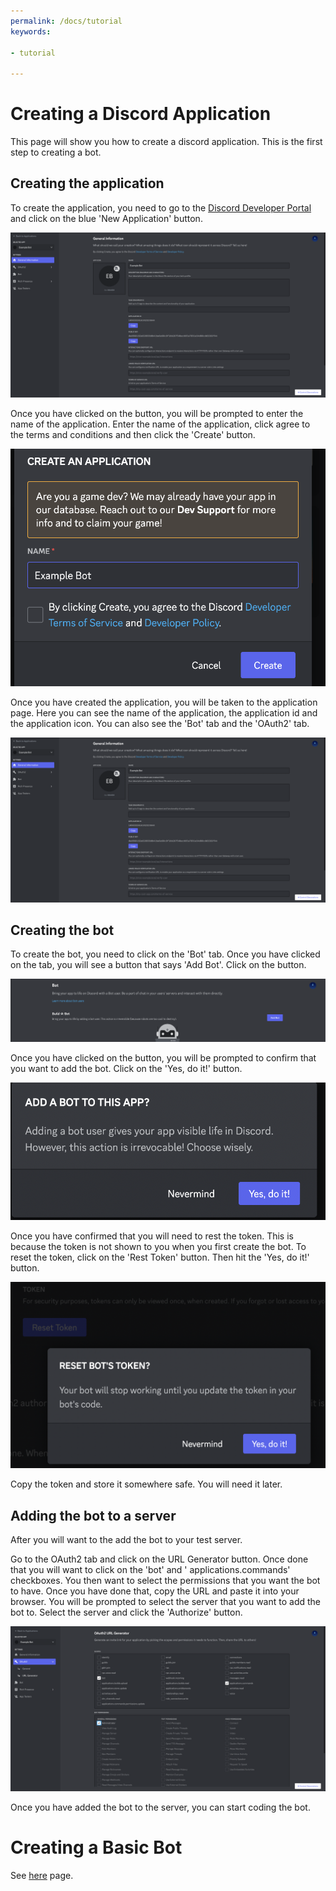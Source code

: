 ```yaml
---
permalink: /docs/tutorial
keywords:

- tutorial

---
```


# Creating a Discord Application

This page will show you how to create a discord application. This is the first step to creating a bot.

## Creating the application

To create the application, you need to go to the [Discord Developer Portal](https://discord.com/developers/applications)
and click on the blue 'New Application' button.

![New Application](assets/images/docs/tutorial/application-page.png)

Once you have clicked on the button, you will be prompted to enter the name of the application. Enter the name of the
application, click agree to the terms and conditions and then click the 'Create' button.

![Create Application](/assets/images/docs/tutorial/create-application.png)

Once you have created the application, you will be taken to the application page. Here you can see the name of the
application, the application id and the application icon. You can also see the 'Bot' tab and the 'OAuth2' tab.

![Application Page](/assets/images/docs/tutorial/application-page.png)

## Creating the bot

To create the bot, you need to click on the 'Bot' tab. Once you have clicked on the tab, you will see a button that
says 'Add Bot'. Click on the button.

![Add Bot](/assets/images/docs/tutorial/add-bot.png)

Once you have clicked on the button, you will be prompted to confirm that you want to add the bot. Click on the 'Yes, do
it!' button.

![Confirm Bot](/assets/images/docs/tutorial/confirm-bot.png)

Once you have confirmed that you will need to rest the token. This is because the token is not shown to you when you
first create the bot. To reset the token, click on the 'Rest Token' button. Then hit the 'Yes, do it!' button.

![Reset Token](/assets/images/docs/tutorial/reset-token.png)

Copy the token and store it somewhere safe. You will need it later.

## Adding the bot to a server

After you will want to the add the bot to your test server.

Go to the OAuth2 tab and click on the URL Generator button. Once done that you will want to click on the 'bot' and '
applications.commands' checkboxes. You then want to select the permissions that you want the bot to have. Once you have
done that, copy the URL and paste it into your browser. You will be prompted to select the server that you want to add
the bot to. Select the server and click the 'Authorize' button.

![OAuth2](/assets/images/docs/tutorial/oauth2.png)

Once you have added the bot to the server, you can start coding the bot.

# Creating a Basic Bot

See [here](/docs/tutorial/basicbot.md) page.
